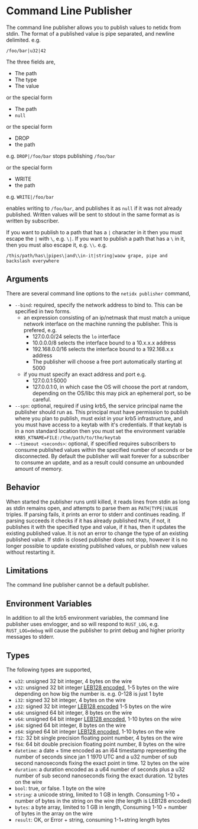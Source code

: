 # Command Line Publisher

The command line publisher allows you to publish values to netidx from
stdin. The format of a published value is pipe separated, and newline
delimited. e.g.

`/foo/bar|u32|42`

The three fields are,
- The path
- The type
- The value

or the special form

- The path
- `null`

or the special form

- DROP
- the path

e.g. `DROP|/foo/bar` stops publishing `/foo/bar`

or the special form

- WRITE
- the path

e.g. `WRITE|/foo/bar`

enables writing to `/foo/bar`, and publishes it as `null` if it was
not already published. Written values will be sent to stdout in the
same format as is written by subscriber.

If you want to publish to a path that has a `|` character in it then
you must escape the `|` with `\`, e.g. `\|`. If you want to publish a
path that has a `\` in it, then you must also escape it,
e.g. `\\`. e.g.

`/this/path/has\|pipes\|and\\in-it|string|waow grape, pipe and backslash everywhere`

## Arguments

There are several command line options to the `netidx publisher` command,

- `--bind`: required, specify the network address to bind to. This can
  be specified in two forms.
  - an expression consisting of an ip/netmask that must match a unique
    network interface on the machine running the publisher. This is
    prefered, e.g.
    - 127.0.0.0/24 selects the `lo` interface
    - 10.0.0.0/8 selects the interface bound to a 10.x.x.x address
    - 192.168.0.0/16 selects the interface bound to a 192.168.x.x address
    - The publisher will choose a free port automatically starting at 5000
  - if you must specify an exact address and port e.g.
    - 127.0.0.1:5000
    - 127.0.0.1:0, in which case the OS will choose the port at
      random, depending on the OS/libc this may pick an ephemeral
      port, so be careful.
- `--spn`: optional, required if using krb5, the service principal
  name the publisher should run as. This principal must have
  permission to publish where you plan to publish, must exist in your
  krb5 infrastructure, and you must have access to a keytab with it's
  credentials. If that keytab is in a non standard location then you
  must set the environment variable
  `KRB5_KTNAME=FILE:/the/path/to/the/keytab`
- `--timeout <seconds>`: optional, if specified requires subscribers
  to consume published values within the specified number of seconds
  or be disconnected. By default the publisher will wait forever for a
  subscriber to consume an update, and as a result could consume an
  unbounded amount of memory.

## Behavior

When started the publisher runs until killed, it reads lines from
stdin as long as stdin remains open, and attempts to parse them as
`PATH|TYPE|VALUE` triples. If parsing fails, it prints an error to
stderr and continues reading. If parsing succeeds it checks if it has
already published `PATH`, if not, it publishes it with the specified
type and value, if it has, then it updates the existing published
value. It is not an error to change the type of an existing published
value. If stdin is closed publisher does not stop, however it is no
longer possible to update existing published values, or publish new
values without restarting it.

## Limitations

The command line publisher cannot be a default publisher.

## Environment Variables

In addition to all the krb5 environment variables, the command line
publisher uses envlogger, and so will respond to `RUST_LOG`,
e.g. `RUST_LOG=debug` will cause the publisher to print debug and
higher priority messages to stderr.

## Types

The following types are supported,
  - `u32`: unsigned 32 bit integer, 4 bytes on the wire
  - `v32`: unsigned 32 bit integer [LEB128 encoded](https://en.wikipedia.org/wiki/LEB128), 1-5 bytes on the wire depending on how big the number is. e.g. 0-128 is just 1 byte
  - `i32`: signed 32 bit integer, 4 bytes on the wire
  - `z32`: signed 32 bit integer [LEB128 encoded](https://en.wikipedia.org/wiki/LEB128) 1-5 bytes on the wire
  - `u64`: unsigned 64 bit integer, 8 bytes on the wire
  - `v64`: unsigned 64 bit integer [LEB128 encoded](https://en.wikipedia.org/wiki/LEB128), 1-10 bytes on the wire
  - `i64`: signed 64 bit integer, 8 bytes on the wire
  - `z64`: signed 64 bit integer [LEB128 encoded](https://en.wikipedia.org/wiki/LEB128), 1-10 bytes on the wire
  - `f32`: 32 bit single precision floating point number, 4 bytes on the wire
  - `f64`: 64 bit double precision floating point number, 8 bytes on the wire
  - `datetime`: a date + time encoded as an i64 timestamp representing
    the number of seconds since jan 1 1970 UTC and a u32 number of sub
    second nanoseconds fixing the exact point in time. 12 bytes on the
    wire
  - `duration`: a duration encoded as a u64 number of seconds plus a u32
    number of sub second nanoseconds fixing the exact duration. 12 bytes on the wire
  - `bool`: true, or false. 1 byte on the wire
  - `string`: a unicode string, limited to 1 GB in length. Consuming 1-10 + number of bytes in the string on the wire (the length is LEB128 encoded)
  - `bytes`: a byte array, limited to 1 GB in length, Consuming 1-10 + number of bytes in the array on the wire
  - `result`: OK, or Error + string, consuming 1-1+string length bytes
